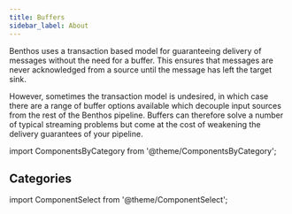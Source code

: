 ```yaml
---
title: Buffers
sidebar_label: About
---
```


Benthos uses a transaction based model for guaranteeing delivery of messages without the need for a buffer. This ensures that messages are never acknowledged from a source until the message has left the target sink.

However, sometimes the transaction model is undesired, in which case there are a range of buffer options available which decouple input sources from the rest of the Benthos pipeline. Buffers can therefore solve a number of typical streaming problems but come at the cost of weakening the delivery guarantees of your pipeline.

import ComponentsByCategory from '@theme/ComponentsByCategory';

## Categories

<ComponentsByCategory type="buffers"></ComponentsByCategory>

import ComponentSelect from '@theme/ComponentSelect';

<ComponentSelect type="buffers"></ComponentSelect>